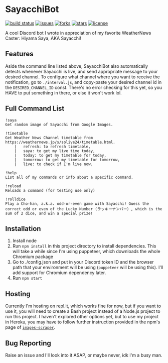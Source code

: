 # **SayacchiBot** #

[![build status](https://github.com/goodudetheboy/SayacchiBot/actions/workflows/node.js.yml/badge.svg)](https://github.com/goodudetheboy/SayacchiBot/actions)
[![issues](https://img.shields.io/github/issues/goodudetheboy/SayacchiBot)](https://github.com/goodudetheboy/SayacchiBot/issues)
[![forks](https://img.shields.io/github/forks/goodudetheboy/SayacchiBot)](https://github.com/goodudetheboy/SayacchiBot/network/members)
[![stars](https://img.shields.io/github/stars/goodudetheboy/SayacchiBot)](https://github.com/goodudetheboy/SayacchiBot/stargazers)
[![license](https://img.shields.io/github/license/goodudetheboy/SayacchiBot)](https://github.com/goodudetheboy/SayacchiBot/blob/main/LICENSE)

A cool Discord bot I wrote in appreciation of my favorite WeatherNews Caster: Hiyama Saya, AKA Sayacchi!

## Features ##

Aside the command line listed above, SayacchiBot also automatically detects whenever Sayacchi is live, and send appropriate message to your desired channel. To configure what channel where you want to receive the notification, go to `./interval.js`, and copy-paste your desired channel id in the `DESIRED_CHANNEL_ID` const. There's no error checking for this yet, so you HAVE to put something in there, or else it won't work lol.

## Full Command List ##

```
!saya
Get random image of Sayacchi from Google Images.

!timetable
Get Weather News Channel timetable from https://weathernews.jp/s/solive24/timetable.html.
    |   refresh: to refresh timetable,
    |   saya: to get my live time today,
    |   today: to get my timetable for today,
    |   tomorrow: to get my timetable for tomorrow,
    |   live: to check if I'm live now.

!help
List all of my commands or info about a specific command.

!reload
Reloads a command (for testing use only)

!rolldice
Play a Cho-han, a.k.a. odd-or-even game with Sayacchi! Guess the correct odd or even of the Lucky Number (ラッキーナンバー）, which is the sum of 2 dice, and win a special prize!
```

## Installation ##

1. Install node
2. Run `npm install` in this project directory to install dependencies. This will take a while since I'm using puppeteer, which downloads the whole Chromium package
3. Go to ./config.json and put in your Discord token ID and the browser path that your environment will be using (`puppeteer` will be using this). I'll add support for Chromium dependency later.
4. Run `npm start`

## Hosting ##

Currently I'm hosting on repl.it, which works fine for now, but if you want to use it, you will need to create a Bash project instead of a Node.js project to run this project.
I haven't explored other options yet, but to use my project in Heroku, you may have to follow further instruction provided in the npm's page of [`images-scraper`](https://www.npmjs.com/package/images-scraper). 


## Bug Reporting ##

Raise an issue and I'll look into it ASAP, or maybe never, idk I'm a busy man.
